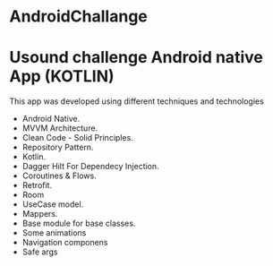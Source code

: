 # AndroidChallange
# Usound challenge Android native App (KOTLIN)

 This app was developed using different techniques and technologies


* Android Native.
* MVVM Architecture.
* Clean Code - Solid Principles.
* Repository Pattern.
* Kotlin.
* Dagger Hilt For Dependecy Injection.
* Coroutines & Flows.
* Retrofit.
* Room
* UseCase model.
* Mappers.
* Base module for base classes.
* Some animations
* Navigation componens
* Safe args
